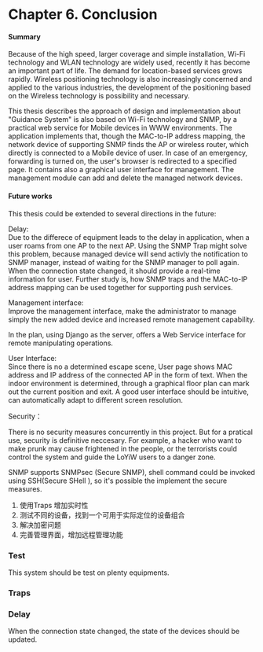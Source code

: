 # Chapter 6. Conclusion

#### Summary
Because of the high speed, larger coverage and simple installation, Wi-Fi technology and WLAN technology are widely used, recently it has become an important part of life. The demand for location-based services grows rapidly. Wireless positioning technology is also increasingly concerned and applied to the various industries, the development of the positioning based on the Wireless technology is  possibility and necessary.  

This thesis describes the approach of design and implementation about "Guidance System" is also based on Wi-Fi technology and SNMP, by a practical web service for Mobile devices in WWW environments. The application implements that, though the MAC-to-IP address mapping, the network device of supporting SNMP finds the AP or wireless router, which directly is connected to a Mobile device of user. In case of an emergency, forwarding is turned on, the user's browser is redirected to a specified page. It contains also a graphical user interface for management. The management module can add and delete the managed network devices.



#### Future works
This thesis could be extended to several directions in the future:


Delay:   
Due to the differece of equipment leads to the delay in application, when a user roams from one AP to the next AP. Using the SNMP Trap might solve this problem, because managed device will send activly the notification to SNMP manager, instead of waiting for the SNMP manager to poll again. When the connection state changed, it should provide a real-time information for user. Further study is, how SNMP traps and the MAC-to-IP address mapping can be used together for supporting push services.


Management interface:  
Improve the management interface, make the administrator to manage simply the new added device and increased remote management capability.   

In the plan, using Django as the server, offers a Web Service interface for remote manipulating operations.

User Interface:  
Since there is no a determined escape scene, User page shows MAC address and IP address of the connected AP in the form of text. When the indoor environment is determined, through a graphical floor plan can mark out the current position and exit. A good user interface should be intuitive, can automatically adapt to different screen resolution.

Security：

There is no security measures concurrently in this project. But for a pratical use, security is definitive neccesary. For example, a hacker who want to make prunk may cause frightened in the people, or the terrorists could control the system and guide the LoYiW users to a danger zone. 

SNMP supports SNMPsec (Secure SNMP), shell command could be invoked using SSH(Secure SHell ), so it's possible the implement the secure measures.





1. 使用Traps 增加实时性
2. 测试不同的设备，找到一个可用于实际定位的设备组合
3. 解决加密问题
4. 完善管理界面，增加远程管理功能

### Test

This system should be test on plenty equipments.

### Traps

### Delay

When the connection state changed, the state of the devices should be updated.

### 

